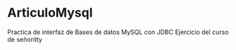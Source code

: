# ArticuloMysql
Practica de interfaz de Bases de datos MySQL con JDBC
Ejercicio del curso de señoritty

